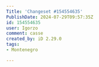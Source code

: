 ```yaml
---
Title: 'Changeset #154554635'
PublishDate: 2024-07-29T09:57:35Z
id: 154554635
user: Igorzo
comment: casse
created_by: iD 2.29.0
tags:
- Montenegro

---
```

